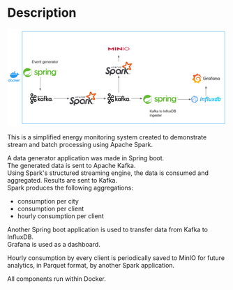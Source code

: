 # Description

![Screenshot](Architecture%20diagram.png)

This is a simplified energy monitoring system created to demonstrate stream and batch processing using Apache Spark.

A data generator application was made in Spring boot.  
The generated data is sent to Apache Kafka.  
Using Spark's structured streaming engine, the data is consumed and aggregated. Results are sent to Kafka.  
Spark produces the following aggregations:
- consumption per city
- consumption per client
- hourly consumption per client

Another Spring boot application is used to transfer data from Kafka to InfluxDB.  
Grafana is used as a dashboard.  

Hourly consumption by every client is periodically saved to MinIO for future analytics, in Parquet format, by another Spark application.

All components run within Docker.
